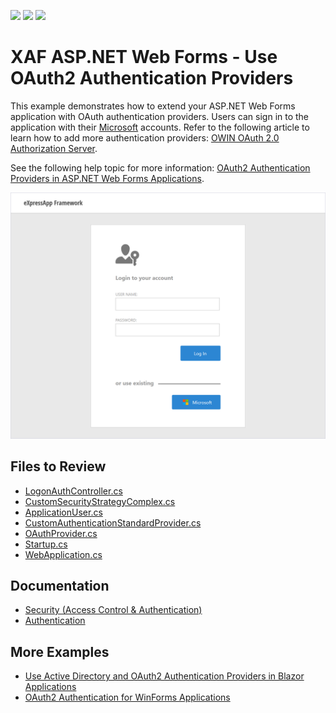 <!-- default badges list -->
![](https://img.shields.io/endpoint?url=https://codecentral.devexpress.com/api/v1/VersionRange/128594415/22.1.6%2B)
[![](https://img.shields.io/badge/Open_in_DevExpress_Support_Center-FF7200?style=flat-square&logo=DevExpress&logoColor=white)](https://supportcenter.devexpress.com/ticket/details/T535280)
[![](https://img.shields.io/badge/📖_How_to_use_DevExpress_Examples-e9f6fc?style=flat-square)](https://docs.devexpress.com/GeneralInformation/403183)
<!-- default badges end -->

# XAF ASP.NET Web Forms - Use OAuth2 Authentication Providers

This example demonstrates how to extend your ASP.NET Web Forms application with OAuth authentication providers. Users can sign in to the application with their [Microsoft](https://learn.microsoft.com/en-us/azure/active-directory/develop/tutorial-v2-asp-webapp) accounts. Refer to the following article to learn how to add more authentication providers: [OWIN OAuth 2.0 Authorization Server](https://docs.microsoft.com/en-us/aspnet/aspnet/overview/owin-and-katana/owin-oauth-20-authorization-server).

See the following help topic for more information: [OAuth2 Authentication Providers in ASP.NET Web Forms Applications](https://docs.devexpress.com/eXpressAppFramework/403582/data-security-and-safety/security-system/authentication/oauth2-authentication-providers-in-web-forms-applications).

![The extended login form](./media/LogonPageWithOAuthProviders.png)


## Files to Review

* [LogonAuthController.cs](./CS/MySolution.Module.Web/Controllers/LogonAuthController.cs)
* [CustomSecurityStrategyComplex.cs](./CS/MySolution.Module.Web/Security/CustomSecurityStrategyComplex.cs)
* [ApplicationUser.cs](./CS/MySolution.Module/BusinessObjects/ApplicationUser.cs)
* [CustomAuthenticationStandardProvider.cs](./CS/MySolution.Module/Security/CustomAuthenticationStandardProvider.cs)
* [OAuthProvider.cs](./CS/MySolution.Web/Security/OAuthProvider.cs)
* [Startup.cs](./CS/MySolution.Web/Startup.cs)
* [WebApplication.cs](./CS/MySolution.Web/WebApplication.cs)

## Documentation

* [Security (Access Control & Authentication)](https://docs.devexpress.com/eXpressAppFramework/113366/data-security-and-safety/security-system)
* [Authentication](https://docs.devexpress.com/eXpressAppFramework/119064/data-security-and-safety/security-system/authentication)

## More Examples

* [Use Active Directory and OAuth2 Authentication Providers in Blazor Applications](https://docs.devexpress.com/eXpressAppFramework/402197/task-based-help/security/how-to-use-active-directory-and-oauth2-authentication-providers-in-blazor-applications)
* [OAuth2 Authentication for WinForms Applications](https://www.devexpress.com/Support/Center/p/T567978)
